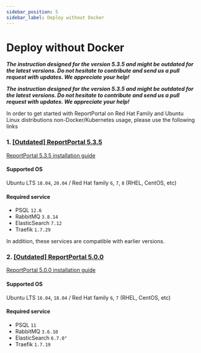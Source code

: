```yaml
---
sidebar_position: 5
sidebar_label: Deploy without Docker
---
```


# Deploy without Docker

***The instruction designed for the version 5.3.5 and might be outdated for the latest versions.
Do not hesitate to contribute and send us a pull request with updates. We appreciate your help!***

***The instruction designed for the version 5.3.5 and might be outdated for the latest versions.
Do not hesitate to contribute and send us a pull request with updates.
We appreciate your help!***

In order to get started with ReportPortal on Red Hat Family and Ubuntu Linux distributions non-Docker/Kubernetes usage, please use the following links

### 1. [[Outdated] ReportPortal 5.3.5](https://github.com/reportportal/linux-installation)
[ReportPortal 5.3.5 installation guide](https://github.com/reportportal/linux-installation)

#### Supported OS 

Ubuntu LTS `18.04`, `20.04` / Red Hat family `6`, `7`, `8` (RHEL, CentOS, etc)

#### Required service
* PSQL `12.6`
* RabbitMQ `3.8.14`
* ElasticSearch `7.12`
* Traefik `1.7.29`

In addition, these services are compatible with earlier versions.

### 2. [[Outdated] ReportPortal 5.0.0](https://github.com/reportportal/shell-installation)
[ReportPortal 5.0.0 installation guide](https://github.com/reportportal/shell-installation)

#### Supported OS 

Ubuntu LTS `16.04`, `18.04` / Red Hat family `6`, `7` (RHEL, CentOS, etc)

#### Required service
* PSQL `11`
* RabbitMQ `3.6.10`
* ElasticSearch `6.7.0"`
* Traefik `1.7.19`
